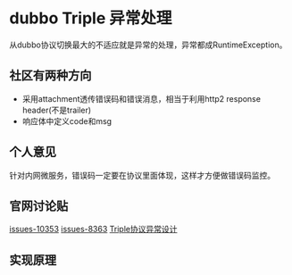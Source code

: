 # dubbo Triple 异常处理

从dubbo协议切换最大的不适应就是异常的处理，异常都成RuntimeException。

## 社区有两种方向

- 采用attachment透传错误码和错误消息，相当于利用http2 response header(不是trailer)
- 响应体中定义code和msg

## 个人意见

针对内网微服务，错误码一定要在协议里面体现，这样才方便做错误码监控。

## 官网讨论贴

[issues-10353](https://github.com/apache/dubbo/issues/10353)
[issues-8363](https://github.com/apache/dubbo/issues/8363)
[Triple协议异常设计](https://cn.dubbo.apache.org/zh-cn/blog/2022/12/19/triple-%E5%8D%8F%E8%AE%AE%E6%94%AF%E6%8C%81-java-%E5%BC%82%E5%B8%B8%E5%9B%9E%E4%BC%A0%E7%9A%84%E8%AE%BE%E8%AE%A1%E4%B8%8E%E5%AE%9E%E7%8E%B0/)

## 实现原理